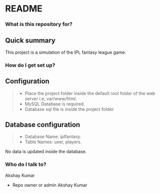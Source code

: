 # README #

### What is this repository for? ###

Quick summary
-------------

This project is a simulation of the IPL fantasy league game.

### How do I get set up? ###

Configuration
-------------

> - Place the project folder inside the default root folder of the web server i.e, var/www/html.
> - MySQL Database is required.
> - Database sql file is inside the project folder.

Database configuration
-------------

> - Database Name: iplfantasy.
> - Table Names: user, players.

No data is updated inside the database.

### Who do I talk to? ###
Akshay Kumar

* Repo owner or admin
Akshay Kumar
